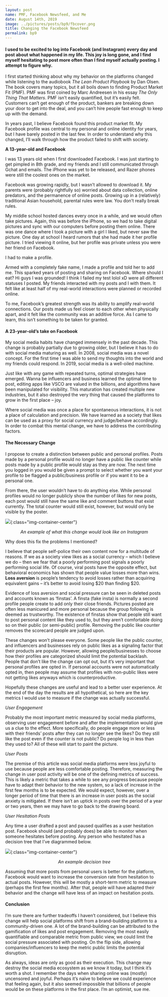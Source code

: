 ```yaml
---
layout: post
name: PMF, Facebook Newsfeed, and Me
date: August 14th, 2019
image: ../pictures/posts/bp9/fbcover.png
title: Changing the Facebook Newsfeed
permalink: bp9
---
```


#### I used to be excited to log into Facebook (and Instagram) every day and post about what happened in my life. This joy is long gone, and I find myself hesitating to post more often than I find myself actually posting. I attempt to figure why.

I first started thinking about why my behavior on the platforms changed while listening to the audiobook _The Lean Product Playbook_ by Dan Olsen. The book covers many topics, but it all boils down to finding Product Market Fit (PMF). PMF was first coined by Marc Andreesen in his essay _The Only Thing That Matters_. PMF isn’t easily quantified, but it’s easily felt. Customers can’t get enough of the product, bankers are breaking down your door to get into the deal, and you can’t hire people fast enough to keep up with the demand.

In years past, I believe Facebook found this product market fit. My Facebook profile was central to my personal and online identity for years, but I have barely posted in the last few. In order to understand why this changed, I’ll walk through how the product failed to shift with society.

__A 13-year-old and Facebook__

I was 13 years old when I first downloaded Facebook. I was just starting to get pimpled in 8th grade, and my friends and I still communicated through Gchat and emails. The iPhone was yet to be released, and Razer phones were still the coolest ones on the market.

Facebook was growing rapidly, but I wasn’t allowed to download it. My parents were (probably rightfully so) worried about data collection, online predators, and the permanence of online posts. Growing up in a (relatively) traditional Asian household, parental rules were law. You don’t really break rules.

My middle school hosted dances every once in a while, and we would often take pictures. Again, this was before the iPhone, so we had to take digital pictures and sync with our computers before posting them online. There was one dance where I took a picture with a girl I liked, but never saw the picture. One day at school I heard rumors that she had made it her profile picture. I tried viewing it online, but her profile was private unless you were her friend on Facebook.

I had to make a profile. 

Armed with a completely fake name, I made a profile and told her to add me. This sparked years of posting and sharing on Facebook. Where should I eat? Hi guys I was grounded! I think I failed my test lolol xD were all different statuses I posted. My friends interacted with my posts and I with them. It felt like at least half of my real-world interactions were planned or recorded online. 

To me, Facebook’s greatest strength was its ability to amplify real-world connections. Our posts made us feel closer to each other when physically apart, and it felt like the community was an additive force. As I came to learn, this isn’t something to be taken for granted.

#### A 23-year-old’s take on Facebook

My social media habits have changed immensely in the past decade. This change is probably partially due to growing older, but I believe it has to do with social media maturing as well. In 2008, social media was a novel concept. For the first time I was able to send my thoughts into the world and my friends could respond. In 2019, social media is a well-oiled machine.

Just like with any game with repeated turns, optimal strategies have emerged. Wanna be influencers and business learned the optimal time to post, editing apps like VSCO are valued in the billions, and algorithms have been manipulated for visibility. This maturation has created multiple new industries, but it also destroyed the very thing that caused the platforms to grow in the first place – joy. 

Where social media was once a place for spontaneous interactions, it is not a place of calculation and precision. We have learned as a society that likes can be used as a proxy for social currency and judge/behave accordingly. In order to combat this mental change, we have to address the contributing factors.

#### The Necessary Change

I propose to create a distinction between public and personal profiles. Posts made by a personal profile would no longer have a public like counter while posts made by a public profile would stay as they are now. The next time you logged in you would be given a prompt to select whether you want your profile to be flagged a public/business profile or if you want it to be a personal one.

<!-- <insert drawing of potential screen with the option> -->

From there, the user wouldn’t have to do anything else. While personal profiles would no longer publicly show the number of likes for new posts, each post would still have the same like and comment buttons that exist currently. The total counter would still exist, however, but would only be visible by the poster. 

![](/pictures/posts/bp9/example.jpg){:class="img-container-center"}
*<center>An example of what this change would look like on Instagram </center>*

Why does this fix the problems I mentioned?

I believe that people self-police their own content now for a multitude of reasons. If we as a society view likes as a social currency – which I believe we do – then we fear that a poorly performing post signals a poorly performing social life. Of course, viral posts have the opposite effect, but behavioral economics has shown that people value losses more than wins. __Loss aversion__ is people’s tendency to avoid losses rather than acquiring equivalent gains – it’s better to avoid losing $20 than finding $20.

Evidence of loss aversion and social pressure can be seen in deleted posts and accounts known as ‘finstas’. A finsta (fake insta) is normally a second profile people create to add only their close friends. Pictures posted are often less manicured and more personal because the group following is deemed as trustworthy. The existence of finstas show that people still want to post personal content like they used to, but they aren’t comfortable doing so on their public (or semi-public) profile. Removing the public like counter removes the scorecard people are judged upon. 

These changes won’t please everyone. Some people like the public counter, and influencers and businesses rely on public likes as a signaling factor that their products are popular. However, allowing people/businesses to choose how their profiles are categorized should limit the potential backlash. People that don’t like the change can opt out, but it’s very important that personal profiles are opted in. If personal accounts were not automatically opted in, then people may assume that profiles with non-public likes were not getting likes anyways which is counterproductive. 

Hopefully these changes are useful and lead to a better user experience. At the end of the day the results are all hypothetical, so here are the key metrics I would use to measure if the change was actually successful. 

_User Engagement_

Probably the most important metric measured by social media platforms, observing user engagement before and after the implementation would give us a clue to the effect. More specifically, do people engage more or less with their friends’ posts after they can no longer see the likes? Do they still like the post even if the counter is not public? Do people log in less than they used to? All of these will start to paint the picture.

_User Posts_

The premise of this article was social media platforms were less joyful to use because people are less comfortable posting. Therefore, measuring the change in user post activity will be one of the defining metrics of success. This is likely a metric that takes a while to see any progress because people have to adapt their behavior to the new system, so a lack of increase in the first few months is to be expected. We would expect, however, over a longer period of time that there is an increase in user posts as the social anxiety is mitigated. If there isn’t an uptick in posts over the period of a year or two years, then we may have to go back to the drawing board.

_User Hesitation Posts_

Any time a user drafted a post and paused qualifies as a user hesitation post. Facebook should (and probably does) be able to monitor when someone hesitates before posting. Any person who hesitated has a decision tree that I’ve diagrammed below.

![](/pictures/posts/bp9/tree.jpg){:class="img-container-center"}
*<center>An example decision tree </center>*

Assuming that more posts from personal users is better for the platform, Facebook would want to increase the conversion rate from hesitation to actual posts. However, this will be mostly a short-term metric to measure (perhaps the first few months). After that, people will have adapted their behavior and the change will have less of an impact on hesitation posts.

#### Conclusion

I’m sure there are further tradeoffs I haven’t considered, but I believe this change will help social platforms shift from a brand-building platform to a community-driven one. A lot of the brand-building can be attributed to the gamification of likes and post engagement. Removing the most easily quantifiable and comparable metric from public view, we could limit the social pressure associated with posting. On the flip side, allowing companies/influencers to keep the metric public limits the potential disruption.

As always, ideas are only as good as their execution. This change may destroy the social media ecosystem as we know it today, but I think it’s worth a shot. I remember the days when sharing online was (mostly) uncensored and joyful. Perhaps it’s naïve to believe we could experience that feeling again, but it also seemed impossible that billions of people would be on these platforms in the first place. I’m an optimist, sue me.
